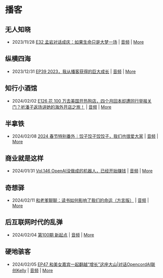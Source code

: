 # 播客

## 无人知晓
- 2023/11/28 [E32 孟岩对话成庆：如果生命只是大梦一场](https://www.xiaoyuzhoufm.com/episode/65655195f10bbce6353705cc) | [音频](https://dts-api.xiaoyuzhoufm.com/track/611719d3cb0b82e1df0ad29e/65655195f10bbce6353705cc/media.xyzcdn.net/ln7NBY7LIWJy1qbay5x0rgLRTQGA.m4a) | [More](channels/%E6%97%A0%E4%BA%BA%E7%9F%A5%E6%99%93.md)

## 纵横四海
- 2023/12/31 [EP39 2023，我从播客获得的巨大成长](https://www.ximalaya.com/sound/696883992) | [音频](https://audio.xmcdn.com/storages/16f2-audiofreehighqps/2D/B3/GKwRINsJb1ksBQbawQKXsNG-.m4a) | [More](channels/%E7%BA%B5%E6%A8%AA%E5%9B%9B%E6%B5%B7.md)

## 知行小酒馆
- 2024/02/02 [E126 花 100 万去美国开热狗店，四个月回本却遭同行举报关门？听潘子返场讲她的海外开店之旅！](https://www.xiaoyuzhoufm.com/episode/65bb4673dde969cfdc330b8f) | [音频](https://dts-api.xiaoyuzhoufm.com/track/6013f9f58e2f7ee375cf4216/65bb4673dde969cfdc330b8f/media.xyzcdn.net/lsft6tYwKncCMRmcx0gztN7JLlXt.m4a) | [More](channels/%E7%9F%A5%E8%A1%8C%E5%B0%8F%E9%85%92%E9%A6%86.md)

## 半拿铁
- 2024/02/08 [2024 春节特别番外｜饺子饺子饺饺子，我们也很爱大家](https://www.ximalaya.com/sound/704137935) | [音频](https://dl.wavpub.com/item/227_31597658_5228.m4a) | [More](channels/%E5%8D%8A%E6%8B%BF%E9%93%81.md)

## 商业就是这样
- 2024/01/31 [Vol.146 OpenAI没做成的机器人，已经开始赚钱](https://www.ximalaya.com/sound/703348288) | [音频](https://audio.xmcdn.com/storages/19e1-audiofreehighqps/3D/7F/GKwRIJEJkCCbALqOIgKi7F-1-aacv2-48K.m4a) | [More](channels/%E5%95%86%E4%B8%9A%E5%B0%B1%E6%98%AF%E8%BF%99%E6%A0%B7.md)

## 奇想驿
- 2024/02/11 [和老爹聊聊：读书如何影响了我们的命运（方言版）](https://www.xiaoyuzhoufm.com/episode/65c839a90bef6c2074d27174) | [音频](https://dts-api.xiaoyuzhoufm.com/track/6034daea97755b8fc9c66480/65c839a90bef6c2074d27174/media.xyzcdn.net/ljFv7ZFgmiyNZuNiYLWTh8I-KQ6F.m4a) | [More](channels/%E5%A5%87%E6%83%B3%E9%A9%BF.md)

## 后互联网时代的乱弹
- 2024/02/04 [第100期 新起点](https://hosting.wavpub.cn/pie/ep100/) | [音频](https://tk.wavpub.com/WPDL_YsCgQhGwFnaZWFUtXhafSkDzPCUyfVATuBDmxBkvaQUphuDFHNgxDHgZvH-03.mp3) | [More](channels/%E5%90%8E%E4%BA%92%E8%81%94%E7%BD%91%E6%97%B6%E4%BB%A3%E7%9A%84%E4%B9%B1%E5%BC%B9.md)

## 硬地骇客
- 2024/02/05 [EP47 和美女嘉宾一起翻越“增长”这座大山|对话OpencordAI联创Kelly](https://www.xiaoyuzhoufm.com/episode/65c0deebb6c9256aee98a57d) | [音频](https://dts-api.xiaoyuzhoufm.com/track/640ee2438be5d40013fe4a87/65c0deebb6c9256aee98a57d/media.xyzcdn.net/lsi8rBP4V4nKMuqB_kl8G7lmZ_lo.m4a) | [More](channels/%E7%A1%AC%E5%9C%B0%E9%AA%87%E5%AE%A2.md)

